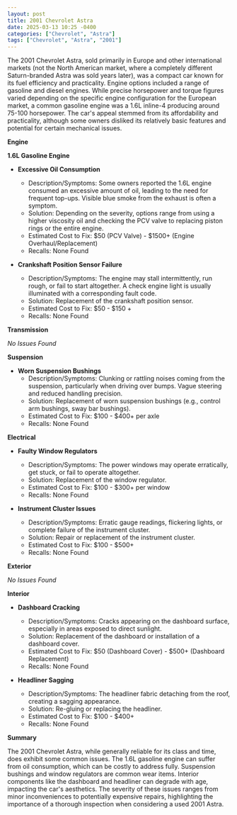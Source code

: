 ```yaml
---
layout: post
title: 2001 Chevrolet Astra
date: 2025-03-13 10:25 -0400
categories: ["Chevrolet", "Astra"]
tags: ["Chevrolet", "Astra", "2001"]
---
```

The 2001 Chevrolet Astra, sold primarily in Europe and other international markets (not the North American market, where a completely different Saturn-branded Astra was sold years later), was a compact car known for its fuel efficiency and practicality. Engine options included a range of gasoline and diesel engines. While precise horsepower and torque figures varied depending on the specific engine configuration for the European market, a common gasoline engine was a 1.6L inline-4 producing around 75-100 horsepower. The car's appeal stemmed from its affordability and practicality, although some owners disliked its relatively basic features and potential for certain mechanical issues.

**Engine**

**1.6L Gasoline Engine**

*   **Excessive Oil Consumption**
    *   Description/Symptoms: Some owners reported the 1.6L engine consumed an excessive amount of oil, leading to the need for frequent top-ups. Visible blue smoke from the exhaust is often a symptom.
    *   Solution: Depending on the severity, options range from using a higher viscosity oil and checking the PCV valve to replacing piston rings or the entire engine.
    *   Estimated Cost to Fix: $50 (PCV Valve) - $1500+ (Engine Overhaul/Replacement)
    *   Recalls: None Found

*   **Crankshaft Position Sensor Failure**
    *   Description/Symptoms: The engine may stall intermittently, run rough, or fail to start altogether. A check engine light is usually illuminated with a corresponding fault code.
    *   Solution: Replacement of the crankshaft position sensor.
    *   Estimated Cost to Fix: $50 - $150 +
    *   Recalls: None Found

**Transmission**

*No Issues Found*

**Suspension**

*   **Worn Suspension Bushings**
    *   Description/Symptoms: Clunking or rattling noises coming from the suspension, particularly when driving over bumps. Vague steering and reduced handling precision.
    *   Solution: Replacement of worn suspension bushings (e.g., control arm bushings, sway bar bushings).
    *   Estimated Cost to Fix: $100 - $400+ per axle
    *   Recalls: None Found

**Electrical**

*   **Faulty Window Regulators**
    *   Description/Symptoms: The power windows may operate erratically, get stuck, or fail to operate altogether.
    *   Solution: Replacement of the window regulator.
    *   Estimated Cost to Fix: $100 - $300+ per window
    *   Recalls: None Found

*   **Instrument Cluster Issues**
    *   Description/Symptoms: Erratic gauge readings, flickering lights, or complete failure of the instrument cluster.
    *   Solution: Repair or replacement of the instrument cluster.
    *   Estimated Cost to Fix: $100 - $500+
    *   Recalls: None Found

**Exterior**

*No Issues Found*

**Interior**

*   **Dashboard Cracking**
    *   Description/Symptoms: Cracks appearing on the dashboard surface, especially in areas exposed to direct sunlight.
    *   Solution: Replacement of the dashboard or installation of a dashboard cover.
    *   Estimated Cost to Fix: $50 (Dashboard Cover) - $500+ (Dashboard Replacement)
    *   Recalls: None Found

*   **Headliner Sagging**
    *   Description/Symptoms: The headliner fabric detaching from the roof, creating a sagging appearance.
    *   Solution: Re-gluing or replacing the headliner.
    *   Estimated Cost to Fix: $100 - $400+
    *   Recalls: None Found

**Summary**

The 2001 Chevrolet Astra, while generally reliable for its class and time, does exhibit some common issues. The 1.6L gasoline engine can suffer from oil consumption, which can be costly to address fully. Suspension bushings and window regulators are common wear items. Interior components like the dashboard and headliner can degrade with age, impacting the car's aesthetics. The severity of these issues ranges from minor inconveniences to potentially expensive repairs, highlighting the importance of a thorough inspection when considering a used 2001 Astra.

